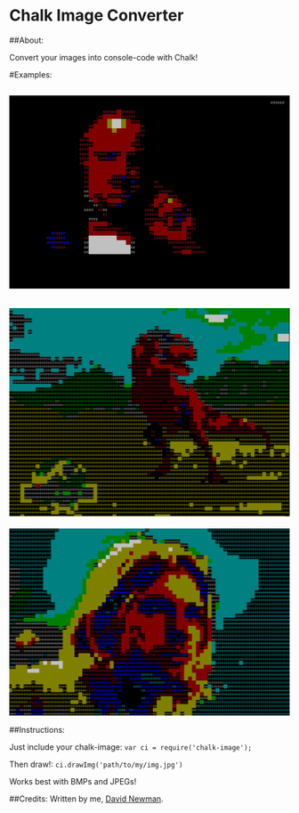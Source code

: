 # Chalk Image Converter

##About:

Convert your images into console-code with Chalk!


#Examples:

![Marlon Brando in The God Father](./examples/example1.jpg)
----
![Jurassic World](./examples/example4.png)
----
![Kurt Cobain](./examples/example5.png)


##Instructions:

Just include your chalk-image: `var ci = require('chalk-image');`

Then draw!: `ci.drawImg('path/to/my/img.jpg')`

Works best with BMPs and JPEGs!

##Credits:
Written by me, [David Newman](https://github.com/Newms34).
